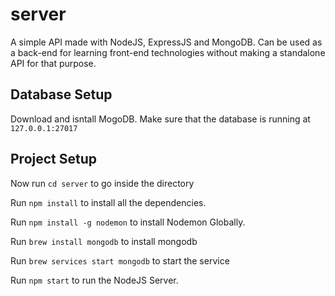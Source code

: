 # server
A simple API made with NodeJS, ExpressJS and MongoDB. Can be used as a back-end for learning front-end technologies without making a standalone API for that purpose.


## Database Setup

Download and isntall MogoDB.
Make sure that the database is running at `127.0.0.1:27017`


## Project Setup

Now run `cd server` to go inside the directory

Run `npm install` to install all the dependencies.

Run `npm install -g nodemon` to install Nodemon Globally.

Run `brew install mongodb` to install mongodb

Run `brew services start mongodb` to start the service

Run `npm start` to run the NodeJS Server.
